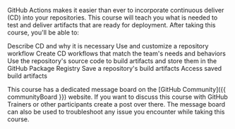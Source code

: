 GitHub Actions makes it easier than ever to incorporate continuous deliver (CD) into your repositories.​  This course will teach you what is needed to test and deliver artifacts that are ready for deployment.
​
After taking this course, you'll be able to:

Describe CD and why it is necessary
Use and customize a repository workflow
Create CD workflows that match the team's needs and behaviors
Use the repository's source code to build artifacts and store them in the GitHub Package Registry
Save a repository's build artifacts
Access saved build artifacts


This course has a dedicated message board on the [GitHub Community]({{ communityBoard }}) website. If you want to discuss this course with GitHub Trainers or other participants create a post over there. The message board can also be used to troubleshoot any issue you encounter while taking this course.